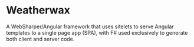 Weatherwax
==========

A WebSharper/Angular framework that uses sitelets to serve Angular templates to a single page app (SPA), 
with F# used exclusively to generate both client and server code.